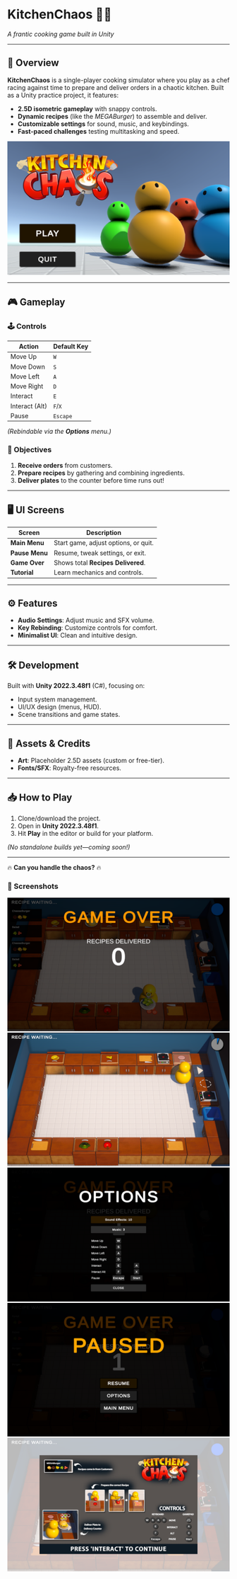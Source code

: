 # KitchenChaos 🍔🔥  
*A frantic cooking game built in Unity*  

---

## 📖 Overview  
**KitchenChaos** is a single-player cooking simulator where you play as a chef racing against time to prepare and deliver orders in a chaotic kitchen. Built as a Unity practice project, it features:  
- **2.5D isometric gameplay** with snappy controls.  
- **Dynamic recipes** (like the *MEGABurger*) to assemble and deliver.  
- **Customizable settings** for sound, music, and keybindings.  
- **Fast-paced challenges** testing multitasking and speed.  

![Main Menu](https://github.com/Aberto7/KitchenChaos/blob/4a975af53ae2eaea8d3b393d4feb344d2f52bdea/ReadME_Images/Screenshots/MainMenu_Screenshot.png)  

---

## 🎮 Gameplay  
### 🕹️ Controls  
| Action          | Default Key |  
|-----------------|-------------|  
| Move Up         | `W`         |  
| Move Down       | `S`         |  
| Move Left       | `A`         |  
| Move Right      | `D`         |  
| Interact        | `E`         |  
| Interact (Alt)  | `F`/`X`     |  
| Pause           | `Escape`    |  

*(Rebindable via the **Options** menu.)*  

### 🎯 Objectives  
1. **Receive orders** from customers.  
2. **Prepare recipes** by gathering and combining ingredients.  
3. **Deliver plates** to the counter before time runs out!  

---

## 🖥️ UI Screens  
| Screen          | Description                          |  
|-----------------|--------------------------------------|  
| **Main Menu**   | Start game, adjust options, or quit. |  
| **Pause Menu**  | Resume, tweak settings, or exit.     |  
| **Game Over**   | Shows total **Recipes Delivered**.   |  
| **Tutorial**    | Learn mechanics and controls.        |  

---

## ⚙️ Features  
- **Audio Settings**: Adjust music and SFX volume.  
- **Key Rebinding**: Customize controls for comfort.  
- **Minimalist UI**: Clean and intuitive design.  

---

## 🛠️ Development  
Built with **Unity 2022.3.48f1** (C#), focusing on:  
- Input system management.  
- UI/UX design (menus, HUD).  
- Scene transitions and game states.  

---

## 🎨 Assets & Credits  
- **Art**: Placeholder 2.5D assets (custom or free-tier).  
- **Fonts/SFX**: Royalty-free resources.  

---

## 📥 How to Play  
1. Clone/download the project.  
2. Open in **Unity 2022.3.48f1**.  
3. Hit **Play** in the editor or build for your platform.  

*(No standalone builds yet—coming soon!)*  

--- 

🔥 **Can you handle the chaos?** 🔥  

### 📸 Screenshots  
![Game Over](https://github.com/Aberto7/KitchenChaos/blob/4a975af53ae2eaea8d3b393d4feb344d2f52bdea/ReadME_Images/Screenshots/GameOver_Screenshot.png)  
![Gameplay](https://github.com/Aberto7/KitchenChaos/blob/4a975af53ae2eaea8d3b393d4feb344d2f52bdea/ReadME_Images/Screenshots/GamePlay_Screenshot.png)  
![Options](https://github.com/Aberto7/KitchenChaos/blob/4a975af53ae2eaea8d3b393d4feb344d2f52bdea/ReadME_Images/Screenshots/OptionMenu_Screenshot.png)  
![Pause Menu](https://github.com/Aberto7/KitchenChaos/blob/4a975af53ae2eaea8d3b393d4feb344d2f52bdea/ReadME_Images/Screenshots/PauseMenu_Screenshot.png)  
![Tutorial](https://github.com/Aberto7/KitchenChaos/blob/4a975af53ae2eaea8d3b393d4feb344d2f52bdea/ReadME_Images/Screenshots/Tutorial_Screenshot.png)  